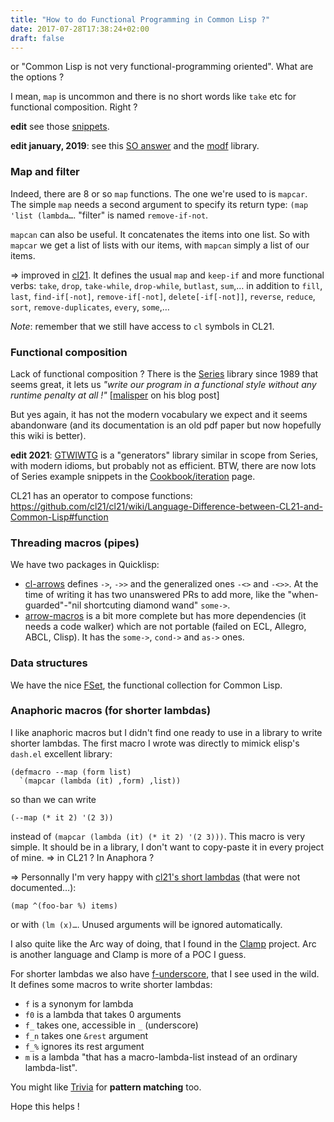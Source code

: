 ```yaml
---
title: "How to do Functional Programming in Common Lisp ?"
date: 2017-07-28T17:38:24+02:00
draft: false
---
```


or "Common Lisp is not very functional-programming oriented". What are the options ?

I mean, `map` is uncommon and there is no short words like `take` etc
for functional composition. Right ?


**edit** see those [snippets](/blog/snippets-functional-style-more/).

**edit january, 2019**: see this [SO answer](https://stackoverflow.com/questions/54375478/can-lisp-be-easily-used-in-an-immutable-functional-manner/54378903#54378903) and the [modf](https://github.com/smithzvk/modf) library.

### Map and filter

Indeed, there are 8 or so `map` functions. The one we're used to is
`mapcar`. The simple `map` needs a second argument to specify its return
type: `(map 'list (lambda…`. "filter" is named `remove-if-not`.

`mapcan` can also be useful. It concatenates the items into one
list. So with `mapcar` we get a list of lists with our items, with
`mapcan` simply a list of our items.

=> improved in [cl21](http://cl21.org/). It defines the usual `map`
and `keep-if` and more functional verbs: `take`, `drop`, `take-while`,
`drop-while`, `butlast`, `sum`,… in addition to `fill`, `last`,
`find-if[-not]`, `remove-if[-not]`, `delete[-if[-not]]`, `reverse`,
`reduce`, `sort`, `remove-duplicates`, `every`, `some`,…

_Note_: remember that we still have access to `cl` symbols in CL21.


### Functional composition

Lack of functional composition ? There is the
[Series](https://github.com/tokenrove/series/wiki) library since 1989
that seems great, it lets us *"write our program in a functional style
without any runtime penalty at all !"*
[[malisper](http://malisper.me/2016/04/13/loops-in-lisp-part-4-series/)
on his blog post]

But yes again, it has not the modern vocabulary we expect
and it seems abandonware (and its documentation is an old pdf paper
but now hopefully this wiki is better).

**edit 2021**: [GTWIWTG](https://github.com/cbeo/gtwiwtg) is a "generators" library similar in scope from Series, with modern idioms, but probably not as efficient. BTW, there are now lots of Series example snippets in the [Cookbook/iteration](https://lispcookbook.github.io/cl-cookbook/iteration.html) page.

CL21 has an operator to compose functions: https://github.com/cl21/cl21/wiki/Language-Difference-between-CL21-and-Common-Lisp#function

### Threading macros (pipes)

We have two packages in Quicklisp:

* [cl-arrows](https://github.com/nightfly19/cl-arrows) defines `->`,
  `->>` and the generalized ones `-<>` and `-<>>`. At the time of
  writing it has two unanswered PRs to add more, like the
  "when-guarded"-"nil shortcuting diamond wand" `some->`.
* [arrow-macros](https://github.com/hipeta/arrow-macros) is a bit more
  complete but has more dependencies (it needs a code walker) which
  are not portable (failed on ECL, Allegro, ABCL, Clisp). It has the
  `some->`, `cond->` and `as->` ones.


### Data structures

We have the nice [FSet](https://github.com/slburson/fset), the functional collection for Common Lisp.

### Anaphoric macros (for shorter lambdas)

I like anaphoric macros but I didn't find one ready to use in a library to write shorter lambdas. The first macro I wrote was directly to mimick elisp's `dash.el` excellent library:

```common-lisp
(defmacro --map (form list)
  `(mapcar (lambda (it) ,form) ,list))
```
so than we can write
```common-lisp
(--map (* it 2) '(2 3))
```

instead of `(mapcar (lambda (it) (* it 2) '(2 3)))`.
This macro is very simple. It should be in a library, I don't want to copy-paste it in every project of mine. => in CL21 ? In Anaphora ?

=> Personnally I'm very happy with
[cl21's short lambdas](https://lispcookbook.github.io/cl-cookbook/cl21.html#shorter-lambda)
(that were not documented…):

```
(map ^(foo-bar %) items)
```
or with `(lm (x)…`. Unused arguments will be ignored automatically.

I also quite like the Arc way of doing, that I found in the
[Clamp](https://github.com/malisper/Clamp) project. Arc is another
language and Clamp is more of a POC I guess.

For shorter lambdas we also have
[f-underscore](http://quickdocs.org/f-underscore/api), that I see used
in the wild. It defines some macros to write shorter lambdas:

- `f` is a synonym for lambda
- `f0` is a lambda that takes 0 arguments
- `f_` takes one, accessible in `_` (underscore)
- `f_n` takes one `&rest` argument
- `f_%` ignores its rest argument
- `m` is a lambda "that has a macro-lambda-list instead of an ordinary lambda-list".

You might like [Trivia](https://github.com/guicho271828/trivia) for **pattern matching** too.

Hope this helps !
